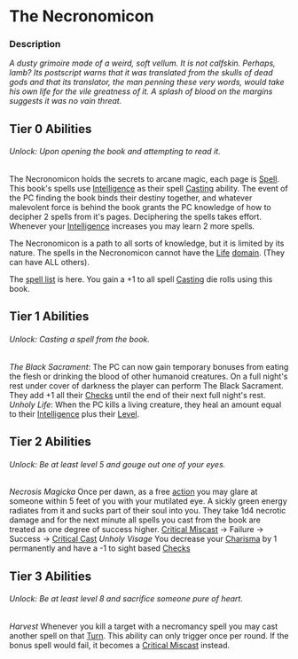 # The Necronomicon

### Description
*A dusty grimoire made of a weird, soft vellum. It is not calfskin. Perhaps, lamb? Its postscript warns that it was translated from the skulls of dead gods and that its translator, the man penning these very words, would take his own life for the vile greatness of it. A splash of blood on the margins suggests it was no vain threat.*

## Tier 0 Abilities
###### Unlock: Upon opening the book and attempting to read it.
The Necronomicon holds the secrets to arcane magic, each page is [Spell](../../../../Magic/Spells/Mythril%20Spells/Spell%20Index.md). This book's spells use [Intelligence](../../../../Player%20Characters/Chosen%20Statistics/Intelligence.md) as their spell [Casting](../../../../Magic/Spellcasting.md) ability. The event of the PC finding the book binds their destiny together, and whatever malevolent force is behind the book grants the PC knowledge of how to decipher 2 spells from it's pages. Deciphering the spells takes effort. Whenever your [Intelligence](../../../../Player%20Characters/Chosen%20Statistics/Intelligence.md) increases you may learn 2 more spells. 

The Necronomicon is a path to all sorts of knowledge, but it is limited by its nature. The spells in the Necronomicon cannot have the [Life](../../../../Magic/Spell%20Domains/Life.md) [domain](../../../../Magic/Spell%20Domains/!Domain%20Index.md). (They can have ALL others).

The [spell list](../../../../Magic/Spells/Levelled/Spell%20Level%20Index.md) is here. You gain a +1 to all spell [Casting](../../../../Magic/Spellcasting.md) die rolls using this book. 
## Tier 1 Abilities
###### Unlock: Casting a spell from the book.
*The Black Sacrament*: 
	The PC can now gain temporary bonuses from eating the flesh or drinking the blood of other humanoid creatures. On a full night's rest under cover of darkness the player can perform The Black Sacrament. They add +1 all their [Checks](../../../../Game%20Procedures/Check.md) until the end of their next full night's rest.
*Unholy Life*:
	When the PC kills a living creature, they heal an amount equal to their [Intelligence](../../../../Player%20Characters/Chosen%20Statistics/Intelligence.md) plus their [Level](../../../../Player%20Characters/Derived%20Statistics/Level.md).

## Tier 2 Abilities
###### Unlock: Be at least level 5 and gouge out one of your eyes.
*Necrosis Magicka*
	Once per dawn, as a free [action](../../../../Game%20Procedures/Action.md) you may glare at someone within 5 feet of you with your mutilated eye. A sickly green energy radiates from it and sucks part of their soul into you. They take 1d4 necrotic damage and for the next minute all spells you cast from the book are treated as one degree of success higher.
		[Critical Miscast](../../../../Dice%20Rolls/Critical%20Miscast.md) -> Failure -> Success -> [Critical Cast](../../../../Dice%20Rolls/Critical%20Cast.md)
*Unholy Visage*
	You decrease your [Charisma](../../../../Player%20Characters/Chosen%20Statistics/Charisma.md) by 1 permanently and have a -1 to sight based [Checks](../../../../Game%20Procedures/Check.md) 

## Tier 3 Abilities
###### Unlock: Be at least level 8 and sacrifice someone pure of heart.
*Harvest*
	Whenever you kill a target with a necromancy spell you may cast another spell on that [Turn](../../../../Game%20Procedures/Turn.md). This ability can only trigger once per round. If the bonus spell would fail, it becomes a [Critical Miscast](../../../../Dice%20Rolls/Critical%20Miscast.md) instead.